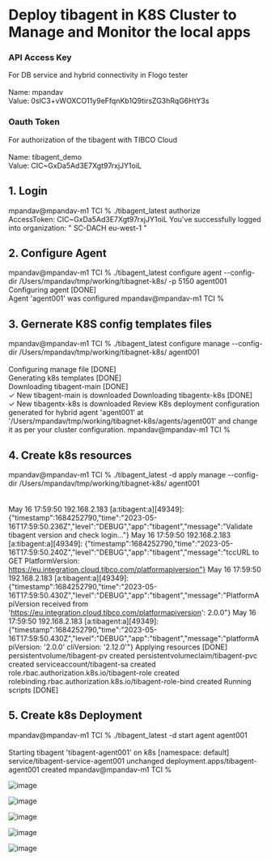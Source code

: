 # Deploy tibagent in K8S Cluster to Manage and Monitor the local apps

### **API Access Key** 
For DB service and hybrid connectivity in Flogo tester<br><br>
Name: mpandav<br>
Value: 0sIC3+vWOXCO11y9eFfqnKb1Q9tirsZG3hRqG6HtY3s

### **Oauth Token**
For authorization of the tibagent with TIBCO Cloud<br><br>
Name: tibagent_demo<br>
Value: CIC~GxDa5Ad3E7Xgt97rxjJY1oiL


## 1. Login
mpandav@mpandav-m1 TCI % ./tibagent_latest authorize <br>
AccessToken: CIC~GxDa5Ad3E7Xgt97rxjJY1oiL
You've successfully logged into organization: " SC-DACH eu-west-1 " 

## 2. Configure Agent
mpandav@mpandav-m1 TCI % ./tibagent_latest configure agent --config-dir /Users/mpandav/tmp/working/tibagnet-k8s/ -p 5150 agent001<br>
Configuring agent [DONE]                 
Agent 'agent001' was configured
mpandav@mpandav-m1 TCI % 

## 3. Gernerate K8S config templates files
mpandav@mpandav-m1 TCI % ./tibagent_latest configure manage --config-dir /Users/mpandav/tmp/working/tibagnet-k8s/ agent001    <br>   
Configuring manage file  [DONE]                 
Generating k8s templates  [DONE]                 
Downloading tibagent-main  [DONE]                 
✓ New tibagent-main is downloaded
Downloading tibagentx-k8s  [DONE]                 
✓ New tibagentx-k8s is downloaded
Review K8s deployment configuration generated for hybrid agent 'agent001' at '/Users/mpandav/tmp/working/tibagnet-k8s/agents/agent001' and change it as per your cluster configuration.
mpandav@mpandav-m1 TCI % 

## 4.  Create k8s resources
mpandav@mpandav-m1 TCI % ./tibagent_latest -d  apply manage --config-dir /Users/mpandav/tmp/working/tibagnet-k8s/ agent001<br><br>    
May 16 17:59:50 192.168.2.183 [a:tibagent:a][49349]: {"timestamp":1684252790,"time":"2023-05-16T17:59:50.236Z","level":"DEBUG","app":"tibagent","message":"Validate tibagent version and check login..."}
May 16 17:59:50 192.168.2.183 [a:tibagent:a][49349]: {"timestamp":1684252790,"time":"2023-05-16T17:59:50.240Z","level":"DEBUG","app":"tibagent","message":"tccURL to GET PlatformVersion: https://eu.integration.cloud.tibco.com/platformapiversion"}
May 16 17:59:50 192.168.2.183 [a:tibagent:a][49349]: {"timestamp":1684252790,"time":"2023-05-16T17:59:50.430Z","level":"DEBUG","app":"tibagent","message":"PlatformApiVersion received from 'https://eu.integration.cloud.tibco.com/platformapiversion': 2.0.0"}
May 16 17:59:50 192.168.2.183 [a:tibagent:a][49349]: {"timestamp":1684252790,"time":"2023-05-16T17:59:50.430Z","level":"DEBUG","app":"tibagent","message":"platformApiVersion: '2.0.0' cliVersion: '2.12.0'"}
Applying resources  [DONE]                 
persistentvolume/tibagent-pv created
persistentvolumeclaim/tibagent-pvc created
serviceaccount/tibagent-sa created
role.rbac.authorization.k8s.io/tibagent-role created
rolebinding.rbac.authorization.k8s.io/tibagent-role-bind created
Running scripts  [DONE]     

## 5. Create k8s Deployment
mpandav@mpandav-m1 TCI % ./tibagent_latest -d start agent agent001<br><br>
Starting tibagent 'tibagent-agent001' on k8s [namespace: default]
service/tibagent-service-agent001 unchanged
deployment.apps/tibagent-agent001 created
mpandav@mpandav-m1 TCI % 

![image](https://github.com/mpandav/tibco-cloud-usability/assets/38240734/3614ba50-6e8f-4812-ae61-0f10d0ca24d0)

![image](https://github.com/mpandav/tibco-cloud-usability/assets/38240734/060715a2-9fe4-4f32-af81-34c3cbd8976d)

![image](https://github.com/mpandav/tibco-cloud-usability/assets/38240734/1ce2af4a-dd3b-4478-8f88-a3b37806881d)

![image](https://github.com/mpandav/tibco-cloud-usability/assets/38240734/4611d07c-0928-4872-9d2e-77fe34ceb996)

![image](https://github.com/mpandav/tibco-cloud-usability/assets/38240734/93f70365-6f9c-49ea-a937-f103f2a58f18)



